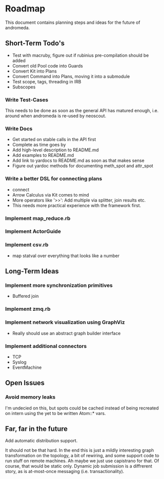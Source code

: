 # Roadmap

This document contains planning steps and ideas for the future of andromeda.

## Short-Term Todo's

* Test with macruby, figure out if rubinius pre-compilation should be added
* Convert old Pool code into Guards
* Convert Kit into Plans
* Convert Command into Plans, moving it into a submodule
* Test scope, tags, threading in IRB
* Subscopes

### Write Test-Cases

This needs to be done as soon as the general API has matured enough, i.e.
around when andromeda is re-used by neoscout.

### Write Docs

* Get started on stable calls in the API first
* Complete as time goes by
* Add high-level description to README.md
* Add examples to README.md
* Add link to yardocs to README.md as soon as that makes sense
* Figure out yardoc methods for documenting meth_spot and attr_spot

### Write a better DSL for connecting plans

* connect
* Arrow Calculus via Kit comes to mind
* More operators like '>>': Add multiple via splitter, join results etc.
* This needs more practical experience with the framework first.

### Implement map_reduce.rb

### Implement ActorGuide

### Implement csv.rb

* map statval over everything that looks like a number

## Long-Term Ideas

### Implement more synchronization primitives

* Buffered join

### Implement zmq.rb

### Implement network visualization using GraphViz

* Really should use an abstract graph builder interface

### Implement additional connectors

* TCP
* Syslog
* EventMachine

## Open Issues

### Avoid memory leaks

I'm undecied on this, but spots could be cached instead of being recreated
on intern using the yet to be written Atom::* vars.

## Far, far in the future

Add automatic distribution support.

It should not be that hard.  In the end this is just a mildly interesting graph transformation on the topology, a bit of rewiring, and some support code to run stuff on remote machines.  Ah maybe we just use capistrano for that. Of course, that would be static only. Dynamic job submission is a diffrerent story, as is at-most-once messaging (i.e. transactionality).

